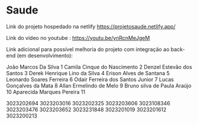 # Saude
Link do projeto hospedado na netlify
https://projetosaude.netlify.app/

Link do video no youtube :
https://youtu.be/ynRcnMeJgeM

Link adicional para possível melhoria do projeto com integração ao back-end (em desenvolvimento):


João Marcos Da Silva 1
Camila Cinque do Nascimento 2
Denzel Estevão dos Santos 3
Derek Henrique Lino da Silva 4
Erison Alves de Santana 5
Leonardo Soares Ferreira 6
Odair Ferreira dos Santos Junior 7
Lucas Gonçalves da Mata 8
Allan Ermelindo de Melo 9
Bruno silva de Paula Araújo 10
Aparecida Marques Pereira 11


3023202694
3023203016
3023202325
3023203606
3023108346
3023203476
3023203652
3023231848
3023201019
3023201612
3023200213
